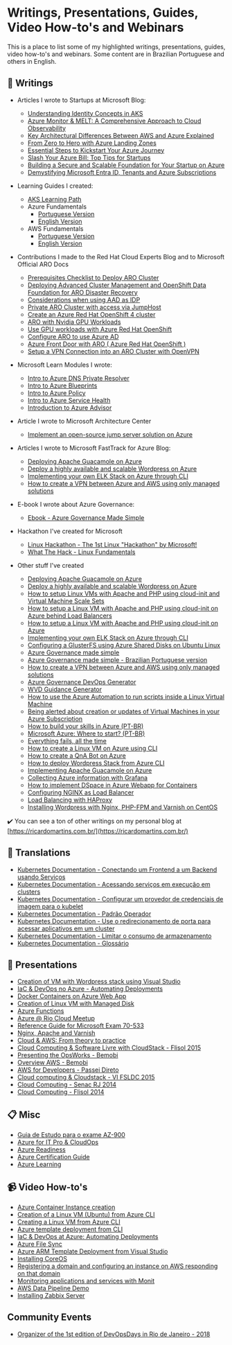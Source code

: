 # Writings, Presentations, Guides, Video How-to's and Webinars
This is a place to list some of my highlighted writings, presentations, guides, video how-to's and webinars. Some content are in Brazilian Portuguese and others in English.

## 📝 Writings

- Articles I wrote to Startups at Microsoft Blog:
  - [Understanding Identity Concepts in AKS](https://techcommunity.microsoft.com/t5/startups-at-microsoft/understanding-identity-concepts-in-aks/ba-p/4256435)
  - [Azure Monitor & MELT: A Comprehensive Approach to Cloud Observability](https://techcommunity.microsoft.com/t5/startups-at-microsoft/azure-monitor-amp-melt-a-comprehensive-approach-to-cloud/ba-p/4251166)
  - [Key Architectural Differences Between AWS and Azure Explained](https://techcommunity.microsoft.com/t5/startups-at-microsoft/key-architectural-differences-between-aws-and-azure-explained/ba-p/4244702)
  - [From Zero to Hero with Azure Landing Zones](https://techcommunity.microsoft.com/t5/startups-at-microsoft/from-zero-to-hero-with-azure-landing-zones/ba-p/4229195)
  - [Essential Steps to Kickstart Your Azure Journey](https://techcommunity.microsoft.com/t5/startups-at-microsoft/essential-steps-to-kickstart-your-azure-journey/ba-p/4227351)
  - [Slash Your Azure Bill: Top Tips for Startups](https://techcommunity.microsoft.com/t5/startups-at-microsoft/slash-your-azure-bill-top-tips-for-startups/ba-p/4141839)
  - [Building a Secure and Scalable Foundation for Your Startup on Azure](https://techcommunity.microsoft.com/t5/startups-at-microsoft/building-a-secure-and-scalable-foundation-for-your-startup-on/ba-p/4146456)
  - [Demystifying Microsoft Entra ID, Tenants and Azure Subscriptions](https://techcommunity.microsoft.com/t5/startups-at-microsoft/demystifying-microsoft-entra-id-tenants-and-azure-subscriptions/ba-p/4155261)
  

- Learning Guides I created:
  - [AKS Learning Path](https://aks-learning.github.io/learningpath/)
  - Azure Fundamentals
    - [Portuguese Version](https://fundamentosdoazure.com.br/)
    - [English Version](https://azure-fundamentals.com/)
  - AWS Fundamentals
    - [Portuguese Version](http://fundamentosaws.com.br/)
    - [English Version](https://awscloudpractitionerguide.com/)   

- Contributions I made to the Red Hat Cloud Experts Blog and to Microsoft Official ARO Docs
  - [Prerequisites Checklist to Deploy ARO Cluster](https://cloud.redhat.com/experts/aro/prereq-list/)
  - [Deploying Advanced Cluster Management and OpenShift Data Foundation for ARO Disaster Recovery](https://cloud.redhat.com/experts/aro/acm-odf-aro/)
  - [Considerations when using AAD as IDP](https://mobb.ninja/docs/idp/considerations-aad-ipd/)
  - [Private ARO Cluster with access via JumpHost](https://cloud.redhat.com/experts/aro/private-cluster/)
  - [Create an Azure Red Hat OpenShift 4 cluster](https://learn.microsoft.com/en-us/azure/openshift/tutorial-create-cluster)
  - [ARO with Nvidia GPU Workloads](https://mobb.ninja/docs/aro/gpu/)
  - [Use GPU workloads with Azure Red Hat OpenShift](https://learn.microsoft.com/en-us/azure/openshift/howto-gpu-workloads)
  - [Configure ARO to use Azure AD](https://mobb.ninja/docs/idp/azuread-aro/)
  - [Azure Front Door with ARO ( Azure Red Hat OpenShift )](https://mobb.ninja/docs/aro/frontdoor/)
  - [Setup a VPN Connection into an ARO Cluster with OpenVPN](https://mobb.ninja/docs/aro/vpn/)
    
- Microsoft Learn Modules I wrote:
  - [Intro to Azure DNS Private Resolver](https://docs.microsoft.com/en-us/learn/modules/intro-to-azure-dns-private-resolver/)
  - [Intro to Azure Blueprints](https://docs.microsoft.com/en-us/learn/modules/intro-to-azure-blueprints/)
  - [Intro to Azure Policy](https://docs.microsoft.com/en-us/learn/modules/intro-to-azure-policy/)
  - [Intro to Azure Service Health](https://docs.microsoft.com/en-us/learn/modules/intro-to-azure-service-health/)
  - [Introduction to Azure Advisor](https://docs.microsoft.com/en-us/learn/modules/intro-to-azure-advisor/)
    
- Article I wrote to Microsoft Architecture Center
  - [Implement an open-source jump server solution on Azure](https://learn.microsoft.com/en-us/azure/architecture/example-scenario/infrastructure/apache-guacamole)

- Articles I wrote to Microsoft FastTrack for Azure Blog:
  - [Deploying Apache Guacamole on Azure](https://techcommunity.microsoft.com/t5/fasttrack-for-azure/deploying-apache-guacamole-on-azure/ba-p/3269613)
  - [Deploy a highly available and scalable Wordpress on Azure](https://techcommunity.microsoft.com/t5/fasttrack-for-azure/deploy-a-highly-available-and-scalable-wordpress-on-azure/ba-p/2507554)
  - [Implementing your own ELK Stack on Azure through CLI](https://techcommunity.microsoft.com/t5/fasttrack-for-azure/implementing-your-own-elk-stack-on-azure-through-cli/ba-p/2282939)
  - [How to create a VPN between Azure and AWS using only managed solutions](https://techcommunity.microsoft.com/t5/fasttrack-for-azure/how-to-create-a-vpn-between-azure-and-aws-using-only-managed/ba-p/2281900)
  
- E-book I wrote about Azure Governance:
  - [Ebook - Azure Governance Made Simple](https://book.azgovernance.com)

- Hackathon I've created for Microsoft
  -  [Linux Hackathon - The 1st Linux "Hackathon" by Microsoft!](https://linuxhackathon.com)
    - [What The Hack - Linux Fundamentals](https://microsoft.github.io/WhatTheHack/020-LinuxFundamentals/)   

- Other stuff I've created 
  - [Deploying Apache Guacamole on Azure](https://github.com/ricmmartins/apache-guacamole-azure)
  - [Deploy a highly available and scalable Wordpress on Azure](https://github.com/ricmmartins/highly-available-scalable-wordpress-azure/)
  - [How to setup Linux VMs with Apache and PHP using cloud-init and Virtual Machine Scale Sets](https://github.com/ricmmartins/linuxvm-cloud-init-vmss)
  - [How to setup a Linux VM with Apache and PHP using cloud-init on Azure behind Load Balancers](https://github.com/ricmmartins/linuxvm-cloud-init-loadbalancer/)
  - [How to setup a Linux VM with Apache and PHP using cloud-init on Azure](https://github.com/ricmmartins/linuxvm-cloud-init/)
  - [Implementing your own ELK Stack on Azure through CLI](https://github.com/ricmmartins/elk-stack-azure)
  - [Configuring a GlusterFS using Azure Shared Disks on Ubuntu Linux](https://github.com/ricmmartins/glusterfs-azure-shared-disks)
  - [Azure Governance made simple](https://github.com/ricmmartins/azure-governance-made-simple)
  - [Azure Governance made simple - Brazilian Portuguese version](https://github.com/ricmmartins/guia-pratico-governanca-azure)
  - [How to create a VPN between Azure and AWS using only managed solutions](https://github.com/ricmmartins/azure-vpn-aws)
  - [Azure Governance DevOps Generator](https://github.com/ricmmartins/azuredevopsgenerator/tree/master/azuregovernance)
  - [WVD Guidance Generator](https://github.com/ricmmartins/wvdguidance)
  - [How to use the Azure Automation to run scripts inside a Linux Virtual Machine](https://github.com/ricmmartins/azure-automation)
  - [Being alerted about creation or updates of Virtual Machines in your Azure Subscription](https://github.com/ricmmartins/azure-alerts)
  - [How to build your skills in Azure (PT-BR)](https://www.linkedin.com/pulse/como-construir-seus-skills-em-azure-ricardo-martins/)
  - [Microsoft Azure: Where to start? (PT-BR)](https://www.linkedin.com/pulse/microsoft-azure-por-onde-come%C3%A7ar-ricardo-martins-/)
  - [Everything fails, all the time](https://www.linkedin.com/pulse/everything-fails-all-time-ricardo-martins/)
  - [How to create a Linux VM on Azure using CLI](https://github.com/ricmmartins/training/tree/master/demo/az-cli)
  - [How to create a QnA Bot on Azure](https://github.com/ricmmartins/training/tree/master/demo/qna)
  - [How to deploy Wordpress Stack from Azure CLI](https://github.com/ricmmartins/WordpressStack-AzureCLI)
  - [Implementing Apache Guacamole on Azure](https://ricardomartins.com.br/implementando-o-apache-guacamole-no-azure/)
  - [Collecting Azure information with Grafana](https://ricardomartins.com.br/coletando-informacoes-do-azure-com-grafana/)
  - [How to implement DSpace in Azure Webapp for Containers](https://ricardomartins.com.br/como-implementar-o-dspace-em-um-webapp-container-no-azure/)
  - [Configuring NGINX as Load Balancer](https://ricardomartins.com.br/nginx-configurando-como-load-balancer/)
  - [Load Balancing with HAProxy](https://www.ricardomartins.com.br/balanceamento-de-carga-com-haproxy/)
  - [Installing Wordpress with Nginx, PHP-FPM and Varnish on CentOS](https://ricardomartins.com.br/instalando-wordpress-nginx-php-fpm-varnish-no-centos/)
  
✔️ You can see a ton of other writings on my personal blog at [https://ricardomartins.com.br/](https://ricardomartins.com.br/)

## 📝 Translations

* [Kubernetes Documentation - Conectando um Frontend a um Backend usando Serviços](https://kubernetes.io/pt-br/docs/tasks/access-application-cluster/connecting-frontend-backend/)
* [Kubernetes Documentation - Acessando serviços em execução em clusters](https://kubernetes.io/pt-br/docs/tasks/access-application-cluster/access-cluster-services/)
* [Kubernetes Documentation - Configurar um provedor de credenciais de imagem para o kubelet](https://kubernetes.io/pt-br/docs/tasks/administer-cluster/kubelet-credential-provider/)
* [Kubernetes Documentation - Padrão Operador](https://kubernetes.io/pt-br/docs/concepts/extend-kubernetes/operator/)
* [Kubernetes Documentation - Use o redirecionamento de porta para acessar aplicativos em um cluster](https://kubernetes.io/pt-br/docs/tasks/access-application-cluster/port-forward-access-application-cluster/)
* [Kubernetes Documentation - Limitar o consumo de armazenamento](https://kubernetes.io/pt-br/docs/tasks/administer-cluster/limit-storage-consumption/)
* [Kubernetes Documentation - Glossário](https://kubernetes.io/pt-br/docs/reference/glossary/?workload=true#term-app-container)


## 📗 Presentations

* [Creation of VM with Wordpress stack using Visual Studio](https://ricardomartins9888.blob.core.windows.net/arquivos/CriandoumastackWordpressusandoVisualStudioAzure.pptx)
* [IaC & DevOps no Azure - Automating Deployments](https://ricardomartins9888.blob.core.windows.net/arquivos/IaC&DevOpsNoAzure-AutomatizandoDeployments.pptx)
* [Docker Containers on Azure Web App](https://ricardomartins9888.blob.core.windows.net/arquivos/ContainersDockernoAzureWebApp.pptx)
* [Creation of Linux VM with Managed Disk](https://ricardomartins9888.blob.core.windows.net/arquivos/CriandoVMLinuxcomDiscoGerenciado.pptx)
* [Azure Functions](https://ricardomartins9888.blob.core.windows.net/arquivos/AzureFunctions.pptx)
* [Azure @ Rio Cloud Meetup](https://www.slideshare.net/rmmartins/azure-rio-cloud-meetp)
* [Reference Guide for Microsoft Exam 70-533](https://www.slideshare.net/rmmartins/guia-de-referncia-para-o-exame-de-certificao-70533)
* [Nginx, Apache and Varnish](https://www.slideshare.net/rmmartins/nginx-apache-e-varnish)
* [Cloud & AWS: From theory to practice](https://www.slideshare.net/rmmartins/cloud-aws-da-teoria-prtica)
* [Cloud Computing & Software Livre with CloudStack - Flisol 2015](https://www.slideshare.net/rmmartins/flisol-2015)
* [Presenting the OpsWorks - Bemobi](https://www.slideshare.net/rmmartins/apresentando-o-opsworks-bemobi)
* [Overview AWS - Bemobi](https://www.slideshare.net/rmmartins/bemobi-amazon-aws)
* [AWS for Developers - Passei Direto](https://www.slideshare.net/rmmartins/aws-for-developers)
* [Cloud computing & Cloudstack - VI FSLDC 2015](https://www.slideshare.net/rmmartins/cloud-computing-cloudstack-como-ter-sua-nuvem-sem-tempestades)
* [Cloud Computing - Senac RJ 2014](https://www.slideshare.net/rmmartins/computao-em-nuvem-38583126)
* [Cloud Computing - Flisol 2014](https://www.slideshare.net/rmmartins/computacao-em-nuvem-34029146)

## 📋 Misc
* [Guia de Estudo para o exame AZ-900](https://aka.ms/guia-az900)
* [Azure for IT Pro & CloudOps](https://github.com/ricmmartins/azure-for-itpro)
* [Azure Readiness](http://aka.ms/azreadiness)
* [Azure Certification Guide](http://aka.ms/azcertification)
* [Azure Learning](http://aka.ms/capacitacaoazure)

## 📹 Video How-to's

* [Azure Container Instance creation](https://asciinema.org/a/131745)
* [Creation of a Linux VM (Ubuntu) from Azure CLI](https://asciinema.org/a/126545)
* [Creating a Linux VM from Azure CLI](https://www.youtube.com/watch?v=yI5yh5ddtho)
* [Azure template deployment from CLI](https://asciinema.org/a/133924)
* [IaC & DevOps at Azure: Automating Deployments](https://www.youtube.com/watch?v=Vx2AwqwucpI)
* [Azure File Sync](https://www.youtube.com/watch?v=6lDbvF31jik)
* [Azure ARM Template Deployment from Visual Studio](https://www.youtube.com/watch?v=joZvr-sP3xE)
* [Installing CoreOS](https://www.youtube.com/watch?v=dEP31boZ9jU)
* [Registering a domain and configuring an instance on AWS responding on that domain](https://www.youtube.com/watch?v=mVnt_-YOoPE)
* [Monitoring applications and services with Monit](https://www.youtube.com/watch?v=atuRvvft5xU)
* [AWS Data Pipeline Demo](https://www.youtube.com/watch?v=-xmyqZDga68)
* [Installing Zabbix Server](https://www.youtube.com/watch?v=hO6rCKpBnn0)

## Community Events

* [Organizer of the 1st edition of DevOpsDays in Rio de Janeiro - 2018](https://devopsdays.org/events/2018-rio-de-janeiro/contato)

